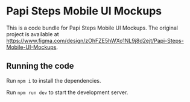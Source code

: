 
  # Papi Steps Mobile UI Mockups

  This is a code bundle for Papi Steps Mobile UI Mockups. The original project is available at https://www.figma.com/design/zOhFZE5hWXo1NL9j8d2ejt/Papi-Steps-Mobile-UI-Mockups.

  ## Running the code

  Run `npm i` to install the dependencies.

  Run `npm run dev` to start the development server.
  